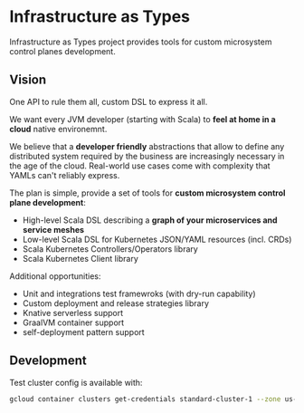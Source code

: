 # Infrastructure as Types
Infrastructure as Types project provides tools for custom microsystem control planes development.

## Vision

One API to rule them all, custom DSL to express it all.

We want every JVM developer (starting with Scala) to **feel at home in a cloud** native environemnt. 

We believe that a **developer friendly** abstractions that allow to define any distributed system 
required by the business are increasingly necessary in the age of the cloud.
Real-world use cases come with complexity that YAMLs can't reliably express.

The plan is simple, provide a set of tools for **custom microsystem control plane development**:
- High-level Scala DSL describing a **graph of your microservices and service meshes**
- Low-level Scala DSL for Kubernetes JSON/YAML resources (incl. CRDs)
- Scala Kubernetes Controllers/Operators library
- Scala Kubernetes Client library

Additional opportunities:
- Unit and integrations test framewroks (with dry-run capability)
- Custom deployment and release strategies library
- Knative serverless support
- GraalVM container support
- self-deployment pattern support

## Development

Test cluster config is available with:
```bash
gcloud container clusters get-credentials standard-cluster-1 --zone us-central1-a --project infrastructure-as-types
```
